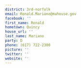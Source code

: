 ```yaml
---
district: 3rd-norfolk
email: Ronald.Mariano@mahouse.gov
facebook: ''
first_name: Ronald
hometown: Quincy
house_url: ''
last_name: Mariano
party: D
phone: (617) 722-2300
picture: ''
twitter: ''
website: ''
---
```

